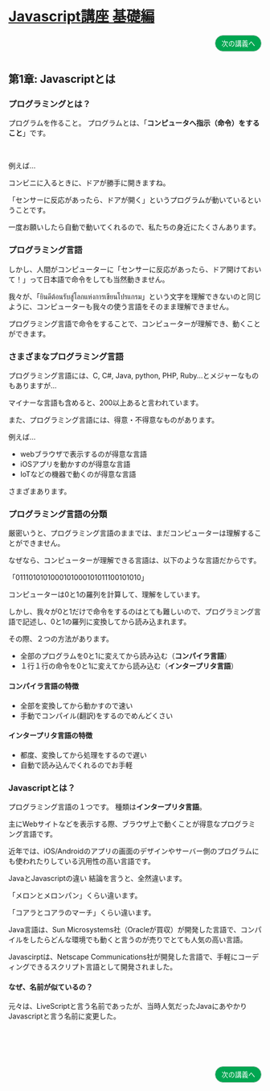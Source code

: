 <style>
.mb {
  margin-bottom: 90px;
}
.mt {
  margin-top: 90px;
}
.box {
  position: relative;
}
.box .box_left {
  position: absolute;
  left: 0;
}
.box .box_right {
  position: absolute;
  right: 0;
}
.btn {
  padding: 6px 12px;
  border-radius: 7em;
  border: solid 1px #ccc;
}
.bg-info {
  background-color: #00a651;
  color: #ffffff;
}
</style>
# [Javascript講座 基礎編](basic.html)

<div class="box mb">
  <a class="box_right" href="basic2.html">
    <button class="btn bg-info">次の講義へ</button>
  </a>
</div>


## 第1章: Javascriptとは

### プログラミングとは？

プログラムを作ること。 プログラムとは、「**コンピュータへ指示（命令）をすること**」です。

<br/>

例えば...

コンビニに入るときに、ドアが勝手に開きますね。

「センサーに反応があったら、ドアが開く」というプログラムが動いているということです。

一度お願いしたら自動で動いてくれるので、私たちの身近にたくさんあります。



### プログラミング言語

しかし、人間がコンピューターに「センサーに反応があったら、ドア開けておいて！」って日本語で命令をしても当然動きません。

我々が、「ยินดีต้อนรับสู่โลกแห่งการเขียนโปรแกรม」という文字を理解できないのと同じように、コンピューターも我々の使う言語をそのまま理解できません。

プログラミング言語で命令をすることで、コンピューターが理解でき、動くことができます。



### さまざまなプログラミング言語
プログラミング言語には、C, C#, Java, python, PHP, Ruby...とメジャーなものもありますが...

マイナーな言語も含めると、200以上あると言われています。

また、プログラミング言語には、得意・不得意なものがあります。

例えば...

- webブラウザで表示するのが得意な言語
- iOSアプリを動かすのが得意な言語
- IoTなどの機器で動くのが得意な言語

さまざまあります。





### プログラミング言語の分類
厳密いうと、プログラミング言語のままでは、まだコンピューターは理解することができません。

なぜなら、コンピューターが理解できる言語は、以下のような言語だからです。

「0111010101000101000101011100101010」

コンピューターは0と1の羅列を計算して、理解をしています。

しかし、我々が0と1だけで命令をするのはとても難しいので、プログラミング言語で記述し、0と1の羅列に変換してから読み込まれます。

その際、２つの方法があります。

- 全部のプログラムを0と1に変えてから読み込む（**コンパイラ言語**）
- １行１行の命令を0と1に変えてから読み込む（**インタープリタ言語**）




#### コンパイラ言語の特徴
- 全部を変換してから動かすので速い
- 手動でコンパイル(翻訳)をするのでめんどくさい

#### インタープリタ言語の特徴
- 都度、変換してから処理をするので遅い
- 自動で読み込んでくれるのでお手軽




### Javascriptとは？
プログラミング言語の１つです。 種類は**インタープリタ言語**。

主にWebサイトなどを表示する際、ブラウザ上で動くことが得意なプログラミング言語です。

近年では、iOS/Androidのアプリの画面のデザインやサーバー側のプログラムにも使われたりしている汎用性の高い言語です。

JavaとJavascriptの違い
結論を言うと、全然違います。

「メロンとメロンパン」くらい違います。

「コアラとコアラのマーチ」くらい違います。

Java言語は、Sun Microsystems社（Oracleが買収）が開発した言語で、コンパイルをしたらどんな環境でも動くと言うのが売りでとても人気の高い言語。

Javascirptは、Netscape Communications社が開発した言語で、手軽にコーディングできるスクリプト言語として開発されました。

#### なぜ、名前が似ているの？
元々は、LiveScriptと言う名前であったが、当時人気だったJavaにあやかりJavascriptと言う名前に変更した。


<div class="box mt mb">
  <a class="box_right" href="basic2.html">
    <button class="btn bg-info">次の講義へ</button>
  </a>
</div>

